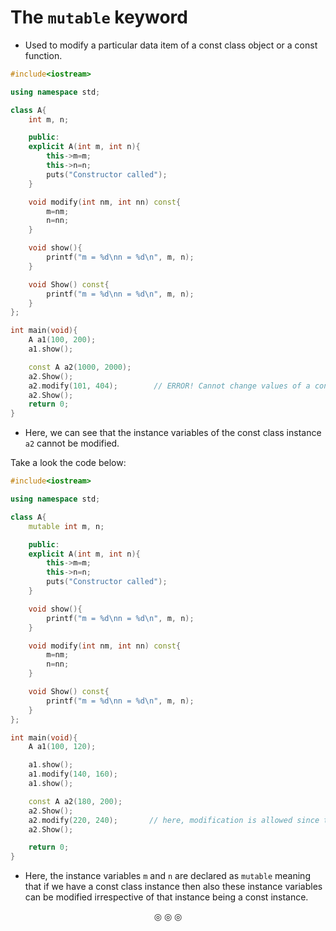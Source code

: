 # The `mutable` keyword
* Used to modify a particular data item of a const class object or a const function.

```c++
#include<iostream>

using namespace std;

class A{
	int m, n;

	public:
	explicit A(int m, int n){
		this->m=m;
		this->n=n;
		puts("Constructor called");
	}

	void modify(int nm, int nn) const{
		m=nm;
		n=nn;
	}

	void show(){
		printf("m = %d\nn = %d\n", m, n);
	}

	void Show() const{
		printf("m = %d\nn = %d\n", m, n);
	}
};

int main(void){
	A a1(100, 200);
	a1.show();

	const A a2(1000, 2000);
	a2.Show();
	a2.modify(101, 404);        // ERROR! Cannot change values of a const class object
	a2.Show();
	return 0;
}
```
* Here, we can see that the instance variables of the const class instance `a2` cannot be modified.

Take a look the code below:
```c++
#include<iostream>

using namespace std;

class A{
	mutable int m, n;

	public:
	explicit A(int m, int n){
		this->m=m;
		this->n=n;
		puts("Constructor called");
	}

	void show(){
		printf("m = %d\nn = %d\n", m, n);
	}

	void modify(int nm, int nn) const{
		m=nm;
		n=nn;
	}

	void Show() const{
		printf("m = %d\nn = %d\n", m, n);
	}
};

int main(void){
	A a1(100, 120);

	a1.show();
	a1.modify(140, 160);
	a1.show();

	const A a2(180, 200);
	a2.Show();
	a2.modify(220, 240);       // here, modification is allowed since the instance variables are declared as "mutable"
	a2.Show();

	return 0;
}
```
* Here, the instance variables `m` and `n` are declared as `mutable` meaning that if we have a const class instance then also these instance variables can be modified irrespective of that instance being a const instance.

<p align="center">
&#9678; &#9678; &#9678;
</p>
